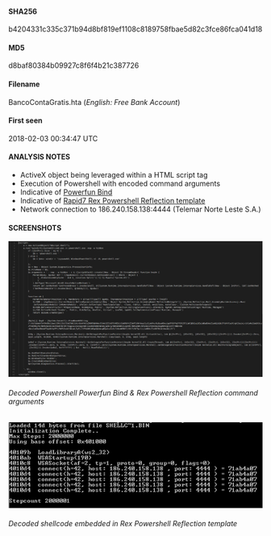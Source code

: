 #### SHA256
b4204331c335c371b94d8bf819ef1108c8189758fbae5d82c3fce86fca041d18
#### MD5
d8baf80384b09927c8f6f4b21c387726
#### Filename
BancoContaGratis.hta (*English: Free Bank Account*)
#### First seen
2018-02-03 00:34:47 UTC

#### ANALYSIS NOTES
* ActiveX object being leveraged within a HTML script tag
* Execution of Powershell with encoded command arguments
* Indicative of [Powerfun Bind](https://researchcenter.paloaltonetworks.com/2017/03/unit42-pulling-back-the-curtains-on-encodedcommand-powershell-attacks/?adbsc=social70678766&adbid=840185525071826944&adbpl=tw&adbpr=4487645412)
* Indicative of [Rapid7 Rex Powershell Reflection template](https://github.com/rapid7/rex-powershell/blob/master/data/templates/to_mem_pshreflection.ps1.template)
* Network connection to 186.240.158.138:4444 (Telemar Norte Leste S.A.)


#### SCREENSHOTS
![](screenshots/pic1_d8baf80384b09927c8f6f4b21c387726.png)
###### Decoded Powershell Powerfun Bind & Rex Powershell Reflection command arguments

![](screenshots/pic2_d8baf80384b09927c8f6f4b21c387726.png)
###### Decoded shellcode embedded in Rex Powershell Reflection template
